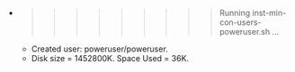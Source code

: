 * >>>>>>>>> Running inst-min-con-users-poweruser.sh ...
  * Created user: poweruser/poweruser.
  * Disk size = 1452800K. Space Used = 36K.
